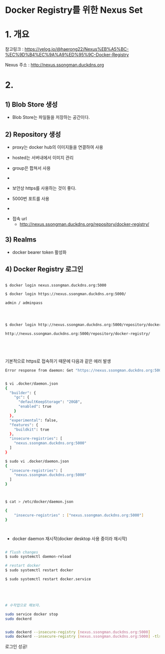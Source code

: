 # Docker Registry를 위한 Nexus Set





# 1. 개요



참고링크 : https://velog.io/@haerong22/Nexus%EB%A5%BC-%EC%9D%B4%EC%9A%A9%ED%95%9C-Docker-Registry



Nexus 주소 : http://nexus.ssongman.duckdns.org





# 2. 





## 1) Blob Store 생성

- Blob Store는 파일들을 저장하는 공간이다.



## 2) Repository 생성

- proxy는 docker hub의 이미지들을 연결하여 사용
- hosted는 서버내에서 이미지 관리
- group은 합쳐서 사용
- 



- 보안상 https를 사용하는 것이 좋다.
- 5000번 포트를 사용
- 



* 접속 url
  * http://nexus.ssongman.duckdns.org/repository/docker-registry/



## 3) Realms

- docker bearer token 활성화





## 4) Docker Registry 로그인



```sh

$ docker login nexus.ssongman.duckdns.org:5000

$ docker login https://nexus.ssongman.duckdns.org:5000/

admin / adminpass




$ docker login http://nexus.ssongman.duckdns.org:5000/repository/docker-registry/

http://nexus.ssongman.duckdns.org:5000/repository/docker-registry/






```



기본적으로 https로 접속하기 때문에 다음과 같은 에러 발생

```sh
Error response from daemon: Get "https://nexus.ssongman.duckdns.org:5000/v2/": dial tcp 59.15.23.41:5000: connect: connection refused


```



```sh

$ vi .docker/daemon.json
{
  "builder": {
    "gc": {
      "defaultKeepStorage": "20GB",
      "enabled": true
    }
  },
  "experimental": false,
  "features": {
    "buildkit": true
  },
  "insecure-registries": [
    "nexus.ssongman.duckdns.org:5000"
  ]
}


```





```bash
$ sudo vi .docker/daemon.json
{
  "insecure-registries": [
    "nexus.ssongman.duckdns.org:5000"
  ]
}



$ cat > /etc/docker/daemon.json

{
    "insecure-registries" : ["nexus.ssongman.duckdns.org:5000"]
}




```

- docker daemon 재시작(docker desktop 사용 중이라 재시작)

```sh

# flush changes
$ sudo systemctl daemon-reload

# restart docker
$ sudo systemctl restart docker

$ sudo systemctl restart docker.service





# 수작업으로 해보자.

sudo service docker stop
sudo dockerd


sudo dockerd --insecure-registry [nexus.ssongman.duckdns.org:5000] 
sudo dockerd --insecure-registry [nexus.ssongman.duckdns.org:5000] -tls=false


```







로그인 성공!





